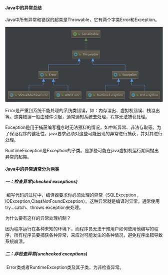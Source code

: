 #### Java中的异常总结

Java中所有异常和错误的超类是Throwable，它有两个字类Error和Exception。

![Throwable.png](https://github.com/g453030291/building-java-tower/blob/master/images/Throwable.png)

Error是严重到系统不能处理的系统类错误，如：内存溢出、虚拟机错误、栈溢出等。这类错误一般由硬件引起，通常通知系统去处理，程序无法捕获处理。

Exception是用于捕获编写程序时无法预料的情况，如中断异常、非法存取等。为了保证程序的健壮性，java要求必须对这些可能出现的异常进行捕获，并对其进行处理。

RuntimeException是Exception的子类。是那些可能在java虚拟机运行期间抛出异常的超类。

#### Java中的异常通常分为两类

##### 一：检查异常(checked exceptions)

​	编写代码的过程中，编译器要求你必须处理的异常（SQLException , IOException,ClassNotFoundException）。这种异常就是编译时异常。通常使用try...catch、throws exception来处理。

为什么要有这样的异常处理机制？

​	因为程序运行在各种未知的环境下，而程序员无法干预用户如何使用他编写的程序，所有程序员要捕获各种异常，来应对可能发生的各种情况，避免程序出错导致系统崩溃。

##### 二：非检查异常(unchecked exceptions)

​	Error类或者RuntimeException类及其子类，为非检查异常。